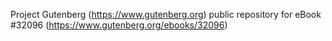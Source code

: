 Project Gutenberg (https://www.gutenberg.org) public repository for eBook #32096 (https://www.gutenberg.org/ebooks/32096)

